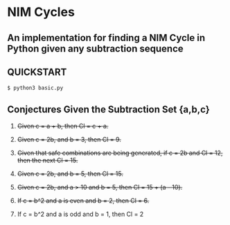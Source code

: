 # NIM Cycles
## An implementation for finding a NIM Cycle in Python given any subtraction sequence

## QUICKSTART
```console
$ python3 basic.py
```
## Conjectures Given the Subtraction Set {a,b,c}
1. ~~Given c = a + b, then Cl = c + a.~~

2. ~~Given c = 2b, and b = 3, then Cl = 9.~~

3. ~~Given that safe combinations are being generated, if c = 2b and Cl = 12, then the next Cl = 15.~~

4. ~~Given c = 2b, and b = 5, then Cl = 15.~~

5. ~~Given c = 2b, and a > 10 and b = 5, then Cl = 15 + (a - 10).~~

6. ~~If c = b^2 and a is even and b = 2, then Cl = 6.~~

7. If c = b^2 and a is odd and b = 1, then Cl = 2


